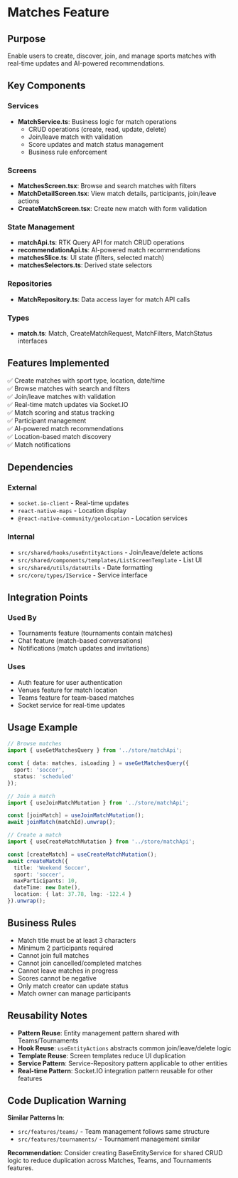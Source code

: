 # Matches Feature

## Purpose
Enable users to create, discover, join, and manage sports matches with real-time updates and AI-powered recommendations.

## Key Components

### Services
- **MatchService.ts**: Business logic for match operations
  - CRUD operations (create, read, update, delete)
  - Join/leave match with validation
  - Score updates and match status management
  - Business rule enforcement

### Screens
- **MatchesScreen.tsx**: Browse and search matches with filters
- **MatchDetailScreen.tsx**: View match details, participants, join/leave actions
- **CreateMatchScreen.tsx**: Create new match with form validation

### State Management
- **matchApi.ts**: RTK Query API for match CRUD operations
- **recommendationApi.ts**: AI-powered match recommendations
- **matchesSlice.ts**: UI state (filters, selected match)
- **matchesSelectors.ts**: Derived state selectors

### Repositories
- **MatchRepository.ts**: Data access layer for match API calls

### Types
- **match.ts**: Match, CreateMatchRequest, MatchFilters, MatchStatus interfaces

## Features Implemented

✅ Create matches with sport type, location, date/time  
✅ Browse matches with search and filters  
✅ Join/leave matches with validation  
✅ Real-time match updates via Socket.IO  
✅ Match scoring and status tracking  
✅ Participant management  
✅ AI-powered match recommendations  
✅ Location-based match discovery  
✅ Match notifications

## Dependencies

### External
- `socket.io-client` - Real-time updates
- `react-native-maps` - Location display
- `@react-native-community/geolocation` - Location services

### Internal
- `src/shared/hooks/useEntityActions` - Join/leave/delete actions
- `src/shared/components/templates/ListScreenTemplate` - List UI
- `src/shared/utils/dateUtils` - Date formatting
- `src/core/types/IService` - Service interface

## Integration Points

### Used By
- Tournaments feature (tournaments contain matches)
- Chat feature (match-based conversations)
- Notifications (match updates and invitations)

### Uses
- Auth feature for user authentication
- Venues feature for match location
- Teams feature for team-based matches
- Socket service for real-time updates

## Usage Example

```typescript
// Browse matches
import { useGetMatchesQuery } from '../store/matchApi';

const { data: matches, isLoading } = useGetMatchesQuery({
  sport: 'soccer',
  status: 'scheduled'
});

// Join a match
import { useJoinMatchMutation } from '../store/matchApi';

const [joinMatch] = useJoinMatchMutation();
await joinMatch(matchId).unwrap();

// Create a match
import { useCreateMatchMutation } from '../store/matchApi';

const [createMatch] = useCreateMatchMutation();
await createMatch({
  title: 'Weekend Soccer',
  sport: 'soccer',
  maxParticipants: 10,
  dateTime: new Date(),
  location: { lat: 37.78, lng: -122.4 }
}).unwrap();
```

## Business Rules

- Match title must be at least 3 characters
- Minimum 2 participants required
- Cannot join full matches
- Cannot join cancelled/completed matches
- Cannot leave matches in progress
- Scores cannot be negative
- Only match creator can update status
- Match owner can manage participants

## Reusability Notes

- **Pattern Reuse**: Entity management pattern shared with Teams/Tournaments
- **Hook Reuse**: `useEntityActions` abstracts common join/leave/delete logic
- **Template Reuse**: Screen templates reduce UI duplication
- **Service Pattern**: Service-Repository pattern applicable to other entities
- **Real-time Pattern**: Socket.IO integration pattern reusable for other features

## Code Duplication Warning

**Similar Patterns In**:
- `src/features/teams/` - Team management follows same structure
- `src/features/tournaments/` - Tournament management similar

**Recommendation**: Consider creating BaseEntityService for shared CRUD logic to reduce duplication across Matches, Teams, and Tournaments features.
